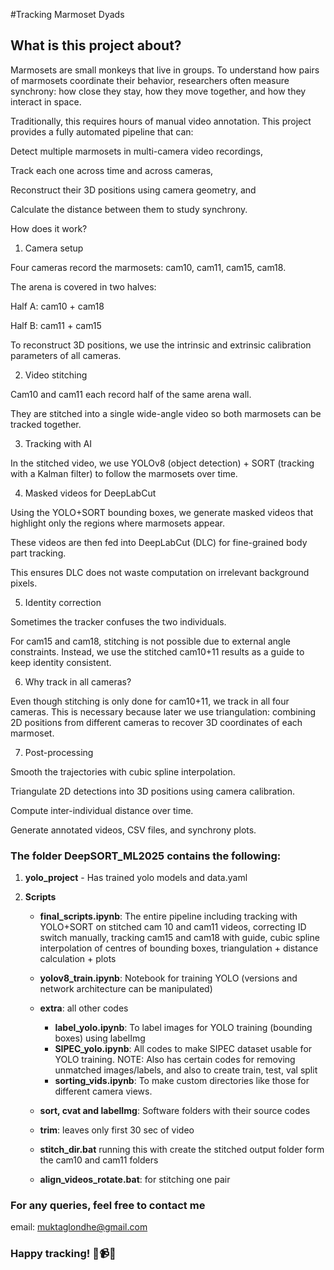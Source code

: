 #Tracking Marmoset Dyads 

## What is this project about?

Marmosets are small monkeys that live in groups. To understand how pairs of marmosets coordinate their behavior, researchers often measure synchrony: how close they stay, how they move together, and how they interact in space.

Traditionally, this requires hours of manual video annotation. This project provides a fully automated pipeline that can:

Detect multiple marmosets in multi-camera video recordings,

Track each one across time and across cameras,

Reconstruct their 3D positions using camera geometry, and

Calculate the distance between them to study synchrony.

How does it work?
1. Camera setup

Four cameras record the marmosets: cam10, cam11, cam15, cam18.

The arena is covered in two halves:

Half A: cam10 + cam18

Half B: cam11 + cam15

To reconstruct 3D positions, we use the intrinsic and extrinsic calibration parameters of all cameras.

2. Video stitching

Cam10 and cam11 each record half of the same arena wall.

They are stitched into a single wide-angle video so both marmosets can be tracked together.

3. Tracking with AI

In the stitched video, we use YOLOv8 (object detection) + SORT (tracking with a Kalman filter) to follow the marmosets over time.

4. Masked videos for DeepLabCut

Using the YOLO+SORT bounding boxes, we generate masked videos that highlight only the regions where marmosets appear.

These videos are then fed into DeepLabCut (DLC) for fine-grained body part tracking.

This ensures DLC does not waste computation on irrelevant background pixels.

5. Identity correction

Sometimes the tracker confuses the two individuals.

For cam15 and cam18, stitching is not possible due to external angle constraints. Instead, we use the stitched cam10+11 results as a guide to keep identity consistent.

6. Why track in all cameras?

Even though stitching is only done for cam10+11, we track in all four cameras. This is necessary because later we use triangulation: combining 2D positions from different cameras to recover 3D coordinates of each marmoset.

7. Post-processing

Smooth the trajectories with cubic spline interpolation.

Triangulate 2D detections into 3D positions using camera calibration.

Compute inter-individual distance over time.

Generate annotated videos, CSV files, and synchrony plots.
  
### The folder DeepSORT_ML2025 contains the following:  
  
      
1. **yolo_project** - Has trained yolo models and data.yaml
  
3. **Scripts**
    - **final_scripts.ipynb**: The entire pipeline including tracking with YOLO+SORT on stitched cam 10 and cam11 videos, correcting ID switch manually, tracking cam15 and cam18 with guide, cubic spline interpolation of centres of bounding boxes, triangulation + distance calculation + plots
      
    - **yolov8_train.ipynb**: Notebook for training YOLO (versions and network architecture can be manipulated)
      
    - **extra**: all other codes
        - **label_yolo.ipynb**: To label images for YOLO training (bounding boxes) using labelImg
        - **SIPEC_yolo.ipynb**: All codes to make SIPEC dataset usable for YOLO training. NOTE: Also has certain codes for removing unmatched images/labels, and also to create train, test, val split
        - **sorting_vids.ipynb**: To make custom directories like those for different camera views.
      
    - **sort, cvat and labelImg**: Software folders with their source codes
      
    - **trim**: leaves only first 30 sec of video
      
    - **stitch_dir.bat** running this with create the stitched output folder form the cam10 and cam11 folders
      
    - **align_videos_rotate.bat**: for stitching one pair

   
     
### For any queries, feel free to contact me
email: muktaglondhe@gmail.com
  
### Happy tracking! 🐒📹📐
